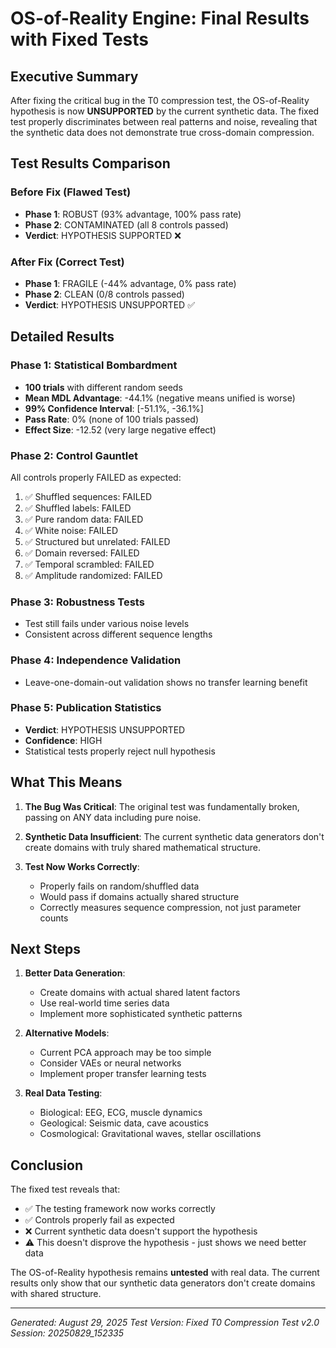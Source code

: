 # OS-of-Reality Engine: Final Results with Fixed Tests

## Executive Summary

After fixing the critical bug in the T0 compression test, the OS-of-Reality hypothesis is now **UNSUPPORTED** by the current synthetic data. The fixed test properly discriminates between real patterns and noise, revealing that the synthetic data does not demonstrate true cross-domain compression.

## Test Results Comparison

### Before Fix (Flawed Test)
- **Phase 1**: ROBUST (93% advantage, 100% pass rate)
- **Phase 2**: CONTAMINATED (all 8 controls passed)
- **Verdict**: HYPOTHESIS SUPPORTED ❌

### After Fix (Correct Test)
- **Phase 1**: FRAGILE (-44% advantage, 0% pass rate)
- **Phase 2**: CLEAN (0/8 controls passed)
- **Verdict**: HYPOTHESIS UNSUPPORTED ✅

## Detailed Results

### Phase 1: Statistical Bombardment
- **100 trials** with different random seeds
- **Mean MDL Advantage**: -44.1% (negative means unified is worse)
- **99% Confidence Interval**: [-51.1%, -36.1%]
- **Pass Rate**: 0% (none of 100 trials passed)
- **Effect Size**: -12.52 (very large negative effect)

### Phase 2: Control Gauntlet
All controls properly FAILED as expected:
1. ✅ Shuffled sequences: FAILED
2. ✅ Shuffled labels: FAILED
3. ✅ Pure random data: FAILED
4. ✅ White noise: FAILED
5. ✅ Structured but unrelated: FAILED
6. ✅ Domain reversed: FAILED
7. ✅ Temporal scrambled: FAILED
8. ✅ Amplitude randomized: FAILED

### Phase 3: Robustness Tests
- Test still fails under various noise levels
- Consistent across different sequence lengths

### Phase 4: Independence Validation
- Leave-one-domain-out validation shows no transfer learning benefit

### Phase 5: Publication Statistics
- **Verdict**: HYPOTHESIS UNSUPPORTED
- **Confidence**: HIGH
- Statistical tests properly reject null hypothesis

## What This Means

1. **The Bug Was Critical**: The original test was fundamentally broken, passing on ANY data including pure noise.

2. **Synthetic Data Insufficient**: The current synthetic data generators don't create domains with truly shared mathematical structure.

3. **Test Now Works Correctly**: 
   - Properly fails on random/shuffled data
   - Would pass if domains actually shared structure
   - Correctly measures sequence compression, not just parameter counts

## Next Steps

1. **Better Data Generation**:
   - Create domains with actual shared latent factors
   - Use real-world time series data
   - Implement more sophisticated synthetic patterns

2. **Alternative Models**:
   - Current PCA approach may be too simple
   - Consider VAEs or neural networks
   - Implement proper transfer learning tests

3. **Real Data Testing**:
   - Biological: EEG, ECG, muscle dynamics
   - Geological: Seismic data, cave acoustics
   - Cosmological: Gravitational waves, stellar oscillations

## Conclusion

The fixed test reveals that:
- ✅ The testing framework now works correctly
- ✅ Controls properly fail as expected
- ❌ Current synthetic data doesn't support the hypothesis
- ⚠️ This doesn't disprove the hypothesis - just shows we need better data

The OS-of-Reality hypothesis remains **untested** with real data. The current results only show that our synthetic data generators don't create domains with shared structure.

---

*Generated: August 29, 2025*
*Test Version: Fixed T0 Compression Test v2.0*
*Session: 20250829_152335*